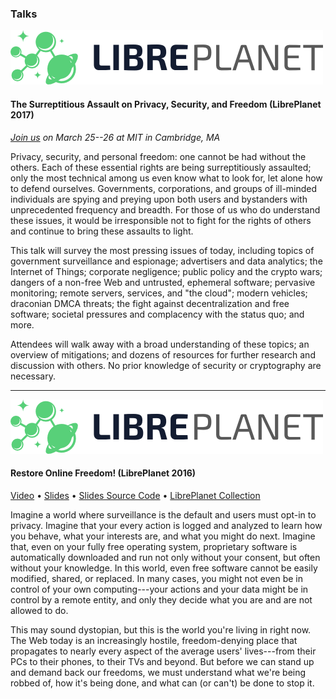 ### Talks

[![LibrePlanet 2017][lp2017-logo]][lp2017]

#### The Surreptitious Assault on Privacy, Security, and Freedom (LibrePlanet 2017)

*[Join us][lp2017] on March 25--26 at MIT in Cambridge, MA*

Privacy, security, and personal freedom: one cannot be had without the
others.  Each of these essential rights are being surreptitiously
assaulted; only the most technical among us even know what to look for, let
alone how to defend ourselves.  Governments, corporations, and groups of
ill-minded individuals are spying and preying upon both users and bystanders
with unprecedented frequency and breadth.  For those of us who do understand
these issues, it would be irresponsible not to fight for the rights of
others and continue to bring these assaults to light.

This talk will survey the most pressing issues of today, including topics of
government surveillance and espionage; advertisers and data analytics; the
Internet of Things; corporate negligence; public policy and the crypto
wars; dangers of a non-free Web and untrusted, ephemeral software; pervasive
monitoring; remote servers, services, and "the cloud"; modern vehicles;
draconian DMCA threats; the fight against decentralization and free
software; societal pressures and complacency with the status quo; and more.

Attendees will walk away with a broad understanding of these topics; an
overview of mitigations; and dozens of resources for further research and
discussion with others.  No prior knowledge of security or cryptography are
necessary.

-----

[![LibrePlanet 2017][lp2017-logo]][lp2017]

#### Restore Online Freedom! (LibrePlanet 2016)

[Video][rof] • [Slides][slides-pdf] • [Slides Source Code][slides-src]
• [LibrePlanet Collection][collection]

Imagine a world where surveillance is the default and users must opt-in to
privacy.  Imagine that your every action is logged and analyzed to learn how
you behave, what your interests are, and what you might do next.  Imagine
that, even on your fully free operating system, proprietary software is
automatically downloaded and run not only without your consent, but often
without your knowledge.  In this world, even free software cannot be easily
modified, shared, or replaced.  In many cases, you might not even be in
control of your own computing---your actions and your data might be in
control by a remote entity, and only they decide what you are and are not
allowed to do.

This may sound dystopian, but this is the world you're living in right
now.  The Web today is an increasingly hostile, freedom-denying place that
propagates to nearly every aspect of the average users' lives---from their
PCs to their phones, to their TVs and beyond.  But before we can stand up
and demand back our freedoms, we must understand what we're being robbed of,
how it's being done, and what can (or can't) be done to stop it.

[rof]: https://media.libreplanet.org/u/libreplanet/m/restore-online-freedom/
[slides-pdf]: https://media.libreplanet.org/u/libreplanet/m/restore-online-freedom-14bf/
[slides-src]: https://gitlab.com/mikegerwitz/online-freedom
[collection]: https://media.libreplanet.org/u/libreplanet/collection/restore-online-freedom/

[lp2016]: https://www.libreplanet.org/2016/
[lp2016-logo]: /images/lp-no-year.png

[lp2017]: https://www.libreplanet.org/2017/
[lp2017-logo]: /images/lp-no-year.png

